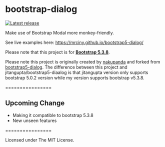 bootstrap-dialog
================

[![Latest release](https://img.shields.io/github/v/release/MrCiny/bootstrap5-dialog.svg)](https://github.com/MrCiny/bootstrap5-dialog/releases/latest)

Make use of Bootstrap Modal more monkey-friendly.

See live examples here: <a href="https://mrciny.github.io/bootstrap5-dialog/">https://mrciny.github.io/bootstrap5-dialog/</a>

Please note that this project is for <a href="http://getbootstrap.com/"><strong>Bootstrap 5.3.8</strong></a>.

Please note this project is originally created by [nakupanda](https://github.com/nakupanda) and forked from [bootstrap5-dialog](https://github.com/jitangupta/bootstrap5-dialog/).
The difference between this project and jitangupta/bootstrap5-diaalog is that jitangupta version only supports bootstrap 5.0.2 version while my version supports bootstrap v5.3.8.

================

## Upcoming Change
- Making it compatible to bootstrap 5.3.8
- New unseen features

================

Licensed under The MIT License.
